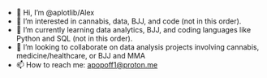 - 👋 Hi, I’m @aplotlib/Alex
- 👀 I’m interested in cannabis, data, BJJ, and code (not in this order).
- 🌱 I’m currently learning data analytics, BJJ, and coding languages like Python and SQL (not in this order).
- 💞️ I’m looking to collaborate on data analysis projects involving cannabis, medicine/healthcare, or BJJ and MMA
- 📫 How to reach me: apopoff1@proton.me

